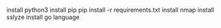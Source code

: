 install python3
install pip
pip install -r requirements.txt
install nmap
install sslyze
install go language